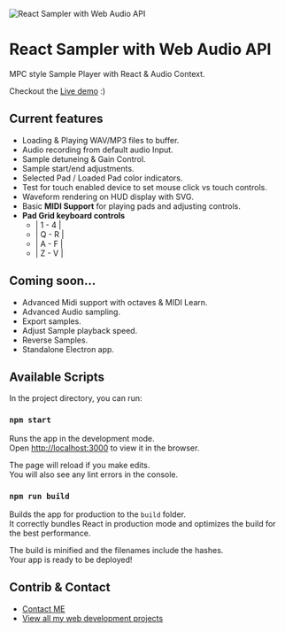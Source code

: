 ![React Sampler with Web Audio API](https://res.cloudinary.com/dmt8y48cp/image/upload/v1554241216/cv/Sampler.png)

# React Sampler with Web Audio API

MPC style Sample Player with React & Audio Context.

Checkout the [Live demo](https://s3-eu-west-1.amazonaws.com/reactsampler/index.html) :)

## Current features

* Loading & Playing WAV/MP3 files to buffer.
* Audio recording from default audio Input.
* Sample detuneing & Gain Control.
* Sample start/end adjustments.
* Selected Pad / Loaded Pad color indicators.
* Test for touch enabled device to set mouse click vs touch controls.
* Waveform rendering on HUD display with SVG.
* Basic **MIDI Support** for playing pads and adjusting controls.
* **Pad Grid keyboard controls**
    * | 1 - 4 |
    * | Q - R |
    * | A - F |
    * | Z - V |

## Coming soon...

* Advanced Midi support with octaves & MIDI Learn.
* Advanced Audio sampling.
* Export samples.
* Adjust Sample playback speed.
* Reverse Samples.
* Standalone Electron app.

## Available Scripts

In the project directory, you can run:

### `npm start`

Runs the app in the development mode.<br>
Open [http://localhost:3000](http://localhost:3000) to view it in the browser.

The page will reload if you make edits.<br>
You will also see any lint errors in the console.

### `npm run build`

Builds the app for production to the `build` folder.<br>
It correctly bundles React in production mode and optimizes the build for the best performance.

The build is minified and the filenames include the hashes.<br>
Your app is ready to be deployed!

## Contrib & Contact
* [Contact ME](https://idanprofile.herokuapp.com/)
* [View all my web development projects ](https://idanprofile.herokuapp.com/profile/1/projects)